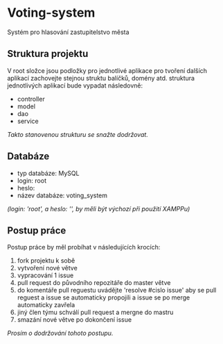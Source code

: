 # Voting-system
Systém pro hlasování zastupitelstvo města

## Struktura projektu
V root složce jsou podložky pro jednotlivé aplikace
pro tvoření dalších aplikací zachovejte stejnou struktu balíčků, domény atd.
struktura jednotlivých aplikací bude vypadat následovně:

- controller
- model
- dao
- service

_Takto stanovenou strukturu se snažte dodržovat._ 

## Databáze
- typ databáze: MySQL
- login: root
- heslo: 
- název databáze: voting_system

_(login: 'root', a heslo: '', by měli být výchozí při použití XAMPPu)_

## Postup práce
Postup práce by měl probíhat v následujících krocích:
1. fork projektu k sobě 
2. vytvoření nové větve 
3. vypracování 1 issue
4. pull request do původního repozitáře do master větve
5. do komentáře pull reguestu uvádějte 'resolve #cislo issue' aby se pull reguest a issue se automaticky propojili a issue se po merge automaticky zavřela 
6. jiný člen týmu schválí pull request a mergne do mastru
7. smazání nové větve po dokončení issue

_Prosím o dodržování tohoto postupu._
